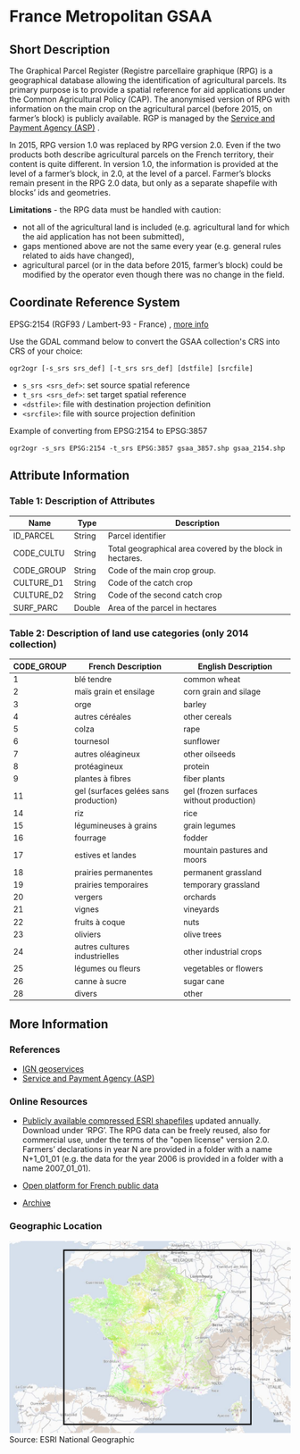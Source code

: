 # France Metropolitan GSAA

## Short Description  

The Graphical Parcel Register (Registre parcellaire graphique (RPG) is a geographical database allowing the identification of agricultural parcels. Its primary purpose is to provide a spatial reference for aid applications under the Common Agricultural Policy (CAP). The anonymised version of RPG with information on the main crop on the agricultural parcel (before 2015, on farmer’s block) is publicly available. RGP is managed by the [Service and Payment Agency (ASP)](https://www.asp-public.fr/au-service-de/agency-services-and-payment-and-eu-funds) .   

In 2015, RPG version 1.0 was replaced by RPG version 2.0. Even if the two products both describe agricultural parcels on the French territory, their content is quite different. In version 1.0, the information is provided at the level of a farmer’s block, in 2.0, at the level of a parcel. Farmer’s blocks remain present in the RPG 2.0 data, but only as a separate shapefile with blocks’ ids and geometries.  

**Limitations** - the RPG data must be handled with caution:
-	not all of the agricultural land is included (e.g. agricultural land for which the aid application has not been submitted),
-	gaps mentioned above are not the same every year (e.g. general rules related to aids have changed), 
-	agricultural parcel (or in the data before 2015, farmer’s block) could be modified by the operator even though there was no change in the field.


## Coordinate Reference System
EPSG:2154 (RGF93 / Lambert-93 - France) , [more info](https://epsg.io/2154)

Use the GDAL command below to convert the GSAA collection's CRS into CRS of your choice:

```
ogr2ogr [-s_srs srs_def] [-t_srs srs_def] [dstfile] [srcfile]
```
- `s_srs <srs_def>`: set source spatial reference
- `t_srs <srs_def>`: set target spatial reference
- `<dstfile>`: file with destination projection definition
- `<srcfile>`: file with source projection definition

Example of converting  from EPSG:2154 to EPSG:3857 
```
ogr2ogr -s_srs EPSG:2154 -t_srs EPSG:3857 gsaa_3857.shp gsaa_2154.shp
```

## Attribute Information  

### Table 1: Description of Attributes
<table>
  <thead>
    <tr>
      <th>Name</th>
      <th>Type </th>
      <th>Description</th>
    </tr>
  </thead>
  <tbody>
    <tr>
      <td>ID_PARCEL</td>
      <td >String</td>
      <td>Parcel identifier</td>
    </tr>
    <tr>
      <td>CODE_CULTU</td>
      <td >String </td>
      <td> Total geographical area covered by the block in hectares.</td>
    </tr>
    <tr>
      <td>CODE_GROUP</td>
      <td >String </td>
      <td>Code of the main crop group.</td>
    </tr>
    <tr>
      <td>CULTURE_D1</td>
      <td >String</td>
      <td >Code of the catch crop </td>
    </tr>
    <tr>
      <td>CULTURE_D2</td>
      <td >String </td>
      <td>Code of the second catch crop </td>
    </tr>
    <tr>
      <td>SURF_PARC</td>
      <td > Double </td>
      <td> Area of the parcel in hectares </td>
    </tr>
  </tbody>
</table>   

### Table 2: Description of land use categories (only 2014 collection)  

| CODE_GROUP | French Description | English Description |
| ------- |  ------------ |---------|
| 1 | blé tendre | common wheat |
| 2 | maïs grain et ensilage | corn grain and silage |
| 3 | orge | barley |
| 4 | autres céréales | other cereals |
| 5 | colza | rape |
| 6 | tournesol | sunflower |
| 7 | autres oléagineux | other oilseeds |
| 8 | protéagineux | protein |
| 9 | plantes à fibres | fiber plants |
| 11 | gel (surfaces gelées sans production) | gel (frozen surfaces without production) |
| 14 | riz | rice |
| 15 | légumineuses à grains | grain legumes |
| 16 | fourrage | fodder |
| 17 | estives et landes | mountain pastures and moors |
| 18 | prairies permanentes | permanent grassland |
| 19 | prairies temporaires | temporary grassland |
| 20 | vergers | orchards |
| 21 | vignes | vineyards |
| 22 | fruits à coque | nuts |
| 23 | oliviers | olive trees |
| 24 | autres cultures industrielles | other industrial crops |
| 25 | légumes ou fleurs | vegetables or flowers |
| 26 | canne à sucre | sugar cane |
| 28 | divers | other |

## More Information

### References  

- [IGN geoservices](https://geoservices.ign.fr/documentation/diffusion/index.html)
- [Service and Payment Agency (ASP)](https://www.asp-public.fr)

### Online Resources    

- [Publicly available compressed ESRI shapefiles](https://geoservices.ign.fr/documentation/diffusion/telechargement-donnees-libres.html#rpg) updated annually. Download under ‘RPG’. The RPG data can be freely reused, also for commercial use, under the terms of the "open license" version 2.0.  
Farmers’ declarations in year N are provided in a folder with a name N+1_01_01 (e.g. the data for the year 2006 is provided in a folder with a name 2007_01_01).
- [Open platform for French public data](https://www.data.gouv.fr/fr/datasets/registre-parcellaire-graphique-rpg-contours-des-parcelles-et-ilots-culturaux-et-leur-groupe-de-cultures-majoritaire/#_)

- [Archive](http://data.cquest.org/registre_parcellaire_graphique/)
### Geographic Location  

![geographic location](fr_geographic_location.png)  
Source: ESRI National Geographic

